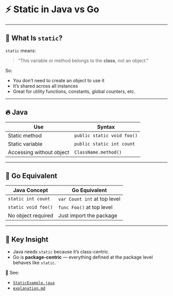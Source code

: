# ⚡ Static in Java vs Go

---

## 🧠 What Is `static`?

`static` means:
> "This variable or method belongs to the **class**, not an object."

So:
- You don’t need to create an object to use it
- It’s shared across all instances
- Great for utility functions, constants, global counters, etc.

---

## 🔥 Java

| Use                          | Syntax                        |
|------------------------------|-------------------------------|
| Static method                | `public static void foo()`    |
| Static variable              | `public static int count`     |
| Accessing without object     | `ClassName.method()`          |

---

## 🐹 Go Equivalent

| Java Concept         | Go Equivalent                |
|----------------------|------------------------------|
| `static int count`   | `var Count int` at top level |
| `static void foo()`  | `func Foo()` at top level    |
| No object required   | Just import the package      |

---

## 🧠 Key Insight

- Java needs `static` because it’s class-centric.
- Go is **package-centric** — everything defined at the package level behaves like `static`.

📂 See:
- [`StaticExample.java`](./StaticExample.java)
- [`explanation.md`](./explanation.md)
